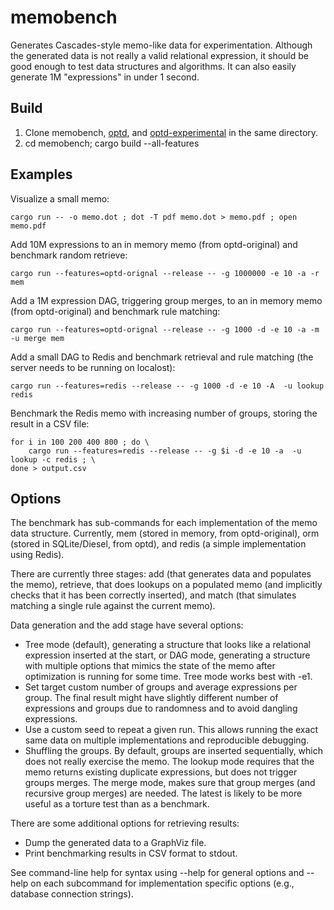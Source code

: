 # memobench

Generates Cascades-style memo-like data for experimentation. Although the generated data is not really a valid relational expression, it should be good enough to test data structures and algorithms. It can also easily generate 1M "expressions" in under 1 second.

## Build

1. Clone memobench, [optd](https://github.com/cmu-db/optd), and [optd-experimental](https://github.com/cmu-db/optd-experimental) in the same directory.
2. cd memobench; cargo build --all-features

## Examples

Visualize a small memo:
```
cargo run -- -o memo.dot ; dot -T pdf memo.dot > memo.pdf ; open memo.pdf
```

Add 10M expressions to an in memory memo (from optd-original) and benchmark random retrieve:
```
cargo run --features=optd-orignal --release -- -g 1000000 -e 10 -a -r mem
```

Add a 1M expression DAG, triggering group merges, to an in memory memo (from optd-original) and benchmark rule matching:
```
cargo run --features=optd-orignal --release -- -g 1000 -d -e 10 -a -m  -u merge mem
```

Add a small DAG to Redis and benchmark retrieval and rule matching (the server needs to be running on localost):
```
cargo run --features=redis --release -- -g 1000 -d -e 10 -A  -u lookup redis
```

Benchmark the Redis memo with increasing number of groups, storing the result in a CSV file:
```
for i in 100 200 400 800 ; do \
    cargo run --features=redis --release -- -g $i -d -e 10 -a  -u lookup -c redis ; \
done > output.csv
```

## Options

The benchmark has sub-commands for each implementation of the memo data structure. Currently, mem (stored in memory, from optd-original), orm (stored in SQLite/Diesel, from optd), and redis (a simple implementation using Redis).

There are currently three stages: add (that generates data and populates the memo), retrieve, that does lookups on a populated memo (and implicitly checks that it has been correctly inserted), and match (that simulates matching a single rule against the current memo).

Data generation and the add stage have several options:

- Tree mode (default), generating a structure that looks like a relational expression inserted at the start, or DAG mode, generating a structure with multiple options that mimics the state of the memo after optimization is running for some time. Tree mode works best with -e1.
- Set target custom number of groups and average expressions per group. The final result might have slightly different number of expressions and groups due to randomness and to avoid dangling expressions.
- Use a custom seed to repeat a given run. This allows running the exact same data on multiple implementations and reproducible debugging.
- Shuffling the groups. By default, groups are inserted sequentially, which does not really exercise the memo. The lookup mode requires that the memo returns existing duplicate expressions, but does not trigger groups merges. The merge mode, makes sure that group merges (and recursive group merges) are needed. The latest is likely to be more useful as a torture test than as a benchmark.

There are some additional options for retrieving results:

- Dump the generated data to a GraphViz file.
- Print benchmarking results in CSV format to stdout.

See command-line help for syntax using --help for general options and --help on each subcommand for implementation specific options (e.g., database connection strings).

